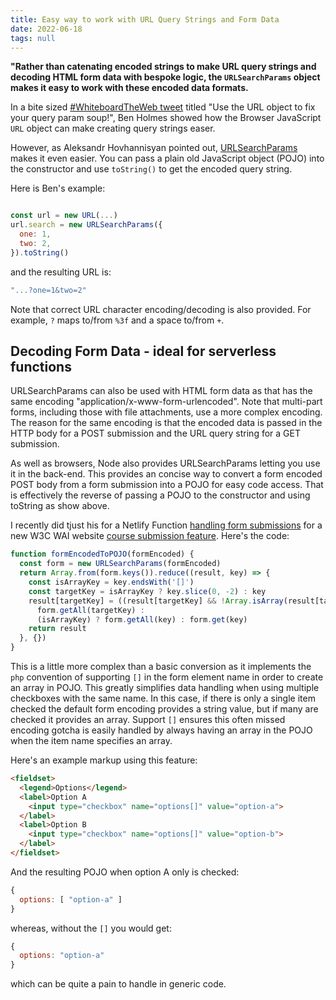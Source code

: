 ```yaml
---
title: Easy way to work with URL Query Strings and Form Data
date: 2022-06-18
tags: null
---
```

<strong>"Rather than catenating encoded strings to make URL query strings and decoding HTML form data with bespoke logic, the `URLSearchParams` object makes it easy to work with these encoded data formats.</strong>

In a bite sized [#WhiteboardTheWeb tweet](https://twitter.com/BHolmesDev/status/1537781446764535816) titled "Use the URL object to fix your query param soup!", Ben Holmes showed how the Browser JavaScript `URL` object can make creating query strings easer.

However, as Aleksandr Hovhannisyan pointed out, [URLSearchParams](https://developer.mozilla.org/en-US/docs/Web/API/URLSearchParams) makes it even easier. You can pass a plain old JavaScript object (POJO) into the constructor and use `toString()` to get the encoded query string.

Here is Ben's example:

```javascript

const url = new URL(...)
url.search = new URLSearchParams({
  one: 1,
  two: 2,
}).toString()

```

and the resulting URL is: 

``` javascript
"...?one=1&two=2"
```

Note that correct URL character encoding/decoding is also provided. For example, `?` maps to/from `%3f` and a space to/from `+`.

## Decoding Form Data - ideal for serverless functions

URLSearchParams can also be used with HTML form data as that has the same encoding "application/x-www-form-urlencoded". Note that multi-part forms, including those with file attachments, use a more complex encoding. The reason for the same encoding is that the encoded data is passed in the HTTP body for a POST submission and the URL query string for a GET submission. 

As well as browsers, Node also provides URLSearchParams letting you use it in the back-end. This provides an concise way to convert a form encoded POST body from a form submission into a POJO for easy code access. That is effectively the reverse of passing a POJO to the constructor and using toString as show above. 

I recently did tjust his for a Netlify Function [handling form submissions](https://github.com/w3c/wai-website/blob/master/_functions/list-submission.js) for a new W3C WAI website [course submission feature](https://www.w3.org/WAI/courses/submission/). Here's the code:

```javascript
function formEncodedToPOJO(formEncoded) {
  const form = new URLSearchParams(formEncoded)
  return Array.from(form.keys()).reduce((result, key) => {
    const isArrayKey = key.endsWith('[]')
    const targetKey = isArrayKey ? key.slice(0, -2) : key
    result[targetKey] = ((result[targetKey] && !Array.isArray(result[targetKey]))) ? // 2nd checkbox with this key
      form.getAll(targetKey) :
      (isArrayKey) ? form.getAll(key) : form.get(key)
    return result
  }, {})
}
```

This is a little more complex than a basic conversion as it implements the `php` convention of supporting `[]` in the form element name in order to create an array in POJO. This greatly simplifies data handling when using multiple checkboxes with the same name. In this case, if there is only a single item checked the default form encoding provides a string value, but if many are checked it provides an array. Support `[]` ensures this often missed encoding gotcha is easily handled by always having an array in the POJO when the item name specifies an array.

Here's an example markup using this feature:

```html
<fieldset>
  <legend>Options</legend>
  <label>Option A
    <input type="checkbox" name="options[]" value="option-a">
  </label>
  <label>Option B
    <input type="checkbox" name="options[]" value="option-b">
  </label>
</fieldset>
```

And the resulting POJO when option A only is checked:

```javascript
{
  options: [ "option-a" ]
}
```

whereas, without the `[]` you would get:

```javascript
{
  options: "option-a"
}
```

which can be quite a pain to handle in generic code.